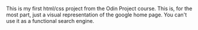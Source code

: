 This is my first html/css project from the Odin Project course.
This is, for the most part, just a visual representation of the google home page. You can't use it as a functional search engine.
